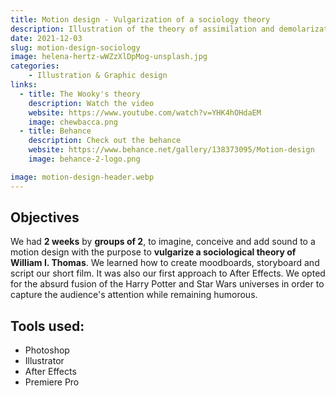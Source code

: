 ```yaml
---
title: Motion design - Vulgarization of a sociology theory
description: Illustration of the theory of assimilation and demolarization of the individual by William I. Thomas
date: 2021-12-03
slug: motion-design-sociology
image: helena-hertz-wWZzXlDpMog-unsplash.jpg
categories:
    - Illustration & Graphic design
links:
  - title: The Wooky's theory
    description: Watch the video
    website: https://www.youtube.com/watch?v=YHK4hOHdaEM​​​​​​​
    image: chewbacca.png
  - title: Behance
    description: Check out the behance
    website: https://www.behance.net/gallery/138373095/Motion-design
    image: behance-2-logo.png

image: motion-design-header.webp
---
```


## Objectives

We had **2 weeks** by **groups of 2**, to imagine, conceive and add sound to a motion design with the purpose to **vulgarize a sociological theory of William I. Thomas**. We learned how to create moodboards, storyboard and script our short film. It was also our first approach to After Effects. We opted for the absurd fusion of the Harry Potter and Star Wars universes in order to capture the audience's attention while remaining humorous.

## Tools used:

* Photoshop
* Illustrator
* After Effects
* Premiere Pro